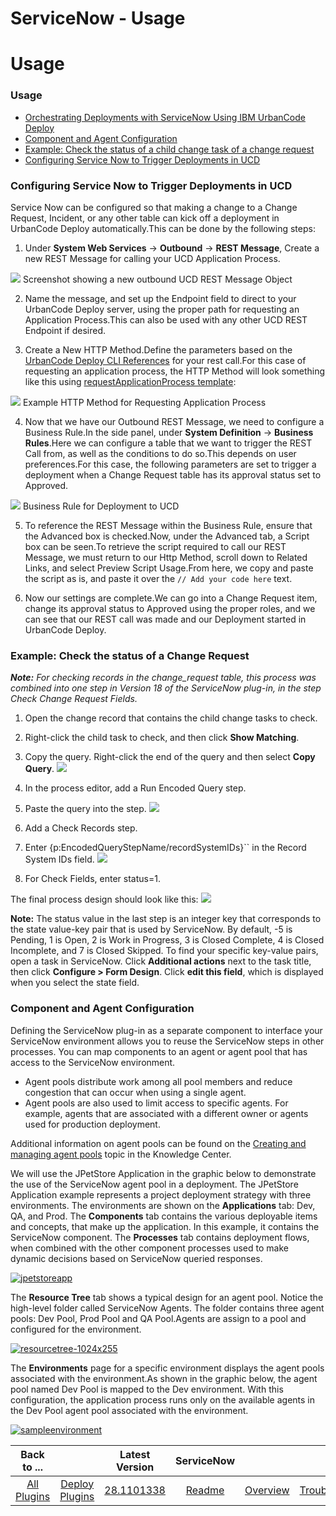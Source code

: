 
ServiceNow - Usage
==================

# Usage



### Usage




 


* [Orchestrating Deployments with ServiceNow Using IBM UrbanCode Deploy](https://developer.ibm.com/urbancode/2017/08/31/orchestrating-deployments-servicenow-urbancode-deploy/)
* [Component and Agent Configuration](#component-and-agent-configuration)
* [Example: Check the status of a child change task of a change request](#example-check-the-status-of-a-child-change-task-of-a-change-request)
* [Configuring Service Now to Trigger Deployments in UCD](#configuring-service-now-trigger-deployments-ucd)


### Configuring Service Now to Trigger Deployments in UCD




 


Service Now can be configured so that making a change to a Change Request, Incident, or any other table can kick off a deployment in UrbanCode Deploy automatically.This can be done by the following steps:


1. Under **System Web Services** -> **Outbound** -> **REST Message**, Create a new REST Message for calling your UCD Application Process. 


[![](screen-shot-2017-06-13-at-10.10.27-am-1.png)](screen-shot-2017-06-13-at-10.10.27-am-1.png)
Screenshot showing a new outbound UCD REST Message Object




2. Name the message, and set up the Endpoint field to direct to your UrbanCode Deploy server, using the proper path for requesting an Application Process.This can also be used with any other UCD REST Endpoint if desired.


3. Create a New HTTP Method.Define the parameters based on the [UrbanCode Deploy CLI References](https://www.ibm.com/support/knowledgecenter/en/SS4GSP_7.2.0/com.ibm.udeploy.reference.doc/topics/cli_ch.html) for your rest call.For this case of requesting an application process, the HTTP Method will look something like this using [requestApplicationProcess template](https://www.ibm.com/support/knowledgecenter/en/SS4GSP_7.2.0/com.ibm.udeploy.api.doc/topics/udclient_requestapplicationprocess.html):



[![](screen-shot-2017-06-13-at-10.18.23-am.png)](screen-shot-2017-06-13-at-10.18.23-am.png)
Example HTTP Method for Requesting Application Process




4. Now that we have our Outbound REST Message, we need to configure a Business Rule.In the side panel, under **System Definition** -> **Business Rules**.Here we can configure a table that we want to trigger the REST Call from, as well as the conditions to do so.This depends on user preferences.For this case, the following parameters are set to trigger a deployment when a Change Request table has its approval status set to Approved.


[![](screen-shot-2017-06-13-at-10.21.47-am.png)](screen-shot-2017-06-13-at-10.21.47-am.png)
Business Rule for Deployment to UCD



5. To reference the REST Message within the Business Rule, ensure that the Advanced box is checked.Now, under the Advanced tab, a Script box can be seen.To retrieve the script required to call our REST Message, we must return to our Http Method, scroll down to Related Links, and select Preview Script Usage.From here, we copy and paste the script as is, and paste it over the `// Add your code here` text.


6. Now our settings are complete.We can go into a Change Request item, change its approval status to Approved using the proper roles, and we can see that our REST call was made and our Deployment started in UrbanCode Deploy.




### Example: Check the status of a Change Request




 


***Note:** For checking records in the change\_request table, this process was combined into one step in Version 18 of the ServiceNow plug-in, in the step Check Change Request Fields.*


1. Open the change record that contains the child change tasks to check.
2. Right-click the child task to check, and then click **Show Matching**.
3. Copy the query. Right-click the end of the query and then select **Copy Query**.
[![](screen-shot-2017-03-13-at-1.29.47-pm.png)](screen-shot-2017-03-13-at-1.29.47-pm.png)

5. In the process editor, add a Run Encoded Query step.
6. Paste the query into the step.
[![](screen-shot-2017-03-13-at-1.44.49-pm.png)](screen-shot-2017-03-13-at-1.44.49-pm.png)

8. Add a Check Records step.
9. Enter {p:EncodedQueryStepName/recordSystemIDs}`` in the Record System IDs field.
[![](screen-shot-2017-03-13-at-1.40.25-pm.png)](screen-shot-2017-03-13-at-1.40.25-pm.png)

11. For Check Fields, enter status=1.


The final process design should look like this: [![](screen-shot-2017-03-13-at-1.32.27-pm.png)](screen-shot-2017-03-13-at-1.32.27-pm.png)



**Note:** The status value in the last step is an integer key that corresponds to the state value-key pair that is used by ServiceNow. By default, -5 is Pending, 1 is Open, 2 is Work in Progress, 3 is Closed Complete, 4 is Closed Incomplete, and 7 is Closed Skipped. To find your specific key-value pairs, open a task in ServiceNow. Click **Additional actions** next to the task title, then click **Configure > Form Design**. Click **edit this field**, which is displayed when you select the state field.




### Component and Agent Configuration




 



Defining the ServiceNow plug-in as a separate component to interface your ServiceNow environment allows you to reuse the ServiceNow steps in other processes. You can map components to an agent or agent pool that has access to the ServiceNow environment.


* Agent pools distribute work among all pool members and reduce congestion that can occur when using a single agent.
* Agent pools are also used to limit access to specific agents. For example, agents that are associated with a different owner or agents used for production deployment.



Additional information on agent pools can be found on the [Creating and managing agent pools](https://www.ibm.com/support/knowledgecenter/SS4GSP_6.2.2/com.ibm.udeploy.doc/topics/resources_agentPools.html) topic in the Knowledge Center.




We will use the JPetStore Application in the graphic below to demonstrate the use of the ServiceNow agent pool in a deployment. The JPetStore Application example represents a project deployment strategy with three environments. The environments are shown on the **Applications** tab: Dev, QA, and Prod. The **Components** tab contains the various deployable items and concepts, that make up the application. In this example, it contains the ServiceNow component. The **Processes** tab contains deployment flows, when combined with the other component processes used to make dynamic decisions based on ServiceNow queried responses.



[![jpetstoreapp](jpetstoreapp.png)](jpetstoreapp.png)




The **Resource Tree** tab shows a typical design for an agent pool. Notice the high-level folder called ServiceNow Agents. The folder contains three agent pools: Dev Pool, Prod Pool and QA Pool.Agents are assign to a pool and configured for the environment.




[![resourcetree-1024x255](resourcetree-1024x2552.png)](resourcetree-1024x2552.png)




The **Environments** page for a specific environment displays the agent pools associated with the environment.As shown in the graphic below, the agent pool named Dev Pool is mapped to the Dev environment. With this configuration, the application process runs only on the available agents in the Dev Pool agent pool associated with the environment.




[![sampleenvironment](sampleenvironment.png)](sampleenvironment.png)




|Back to ...||Latest Version|ServiceNow |||||
| :---: | :---: | :---: | :---: | :---: | :---: | :---: | :---: |
|[All Plugins](../../index.md)|[Deploy Plugins](../README.md)|[28.1101338](https://raw.githubusercontent.com/UrbanCode/IBM-UCD-PLUGINS/main/files/ServiceNow/ServiceNow-28.1101338.zip)|[Readme](README.md)|[Overview](overview.md)|[Troubleshooting](troubleshooting.md)|[Steps](steps.md)|[Downloads](downloads.md)|
